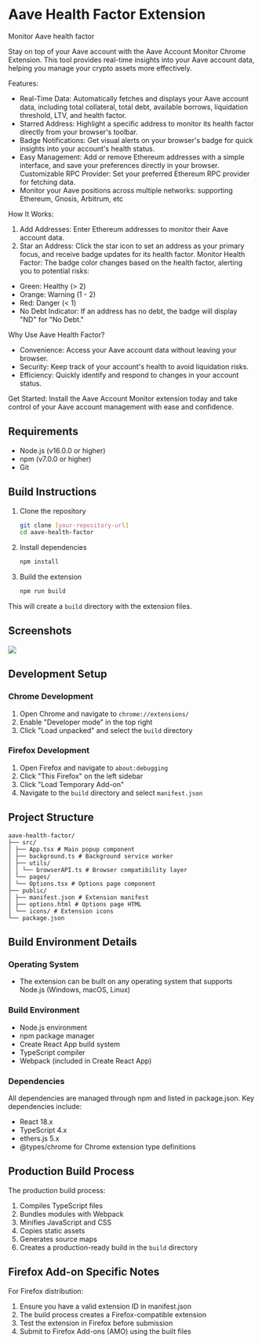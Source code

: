 # Aave Health Factor Extension
Monitor Aave health factor

Stay on top of your Aave account with the Aave Account Monitor Chrome Extension. This tool provides real-time insights into your Aave account data, helping you manage your crypto assets more effectively.

Features:
* Real-Time Data: Automatically fetches and displays your Aave account data, including total collateral, total debt, available borrows, liquidation threshold, LTV, and health factor.
* Starred Address: Highlight a specific address to monitor its health factor directly from your browser's toolbar.
* Badge Notifications: Get visual alerts on your browser's badge for quick insights into your account's health status.
* Easy Management: Add or remove Ethereum addresses with a simple interface, and save your preferences directly in your browser.
Customizable RPC Provider: Set your preferred Ethereum RPC provider for fetching data.
* Monitor your Aave positions across multiple networks: supporting Ethereum, Gnosis, Arbitrum, etc

How It Works:
1. Add Addresses: Enter Ethereum addresses to monitor their Aave account data.
2. Star an Address: Click the star icon to set an address as your primary focus, and receive badge updates for its health factor.
Monitor Health Factor: The badge color changes based on the health factor, alerting you to potential risks:
* Green: Healthy (> 2)
* Orange: Warning (1 - 2)
* Red: Danger (< 1)
* No Debt Indicator: If an address has no debt, the badge will display "ND" for "No Debt."

Why Use Aave Health Factor?
* Convenience: Access your Aave account data without leaving your browser.
* Security: Keep track of your account's health to avoid liquidation risks.
* Efficiency: Quickly identify and respond to changes in your account status.

Get Started:
Install the Aave Account Monitor extension today and take control of your Aave account management with ease and confidence.


## Requirements

- Node.js (v16.0.0 or higher)
- npm (v7.0.0 or higher)
- Git

## Build Instructions

1. Clone the repository
   ```bash
   git clone [your-repository-url]
   cd aave-health-factor
   ```


2. Install dependencies
   ```bash
   npm install
   ```

3. Build the extension
   ```bash
   npm run build
   ```

This will create a `build` directory with the extension files.

## Screenshots

![](https://github.com/user-attachments/assets/3cf5fe5e-81c1-48ce-b58a-8c3b80d56cc2)

## Development Setup

### Chrome Development
1. Open Chrome and navigate to `chrome://extensions/`
2. Enable "Developer mode" in the top right
3. Click "Load unpacked" and select the `build` directory

### Firefox Development
1. Open Firefox and navigate to `about:debugging`
2. Click "This Firefox" on the left sidebar
3. Click "Load Temporary Add-on"
4. Navigate to the `build` directory and select `manifest.json`

## Project Structure

```
aave-health-factor/
├── src/
│ ├── App.tsx # Main popup component
│ ├── background.ts # Background service worker
│ ├── utils/
│ │ └── browserAPI.ts # Browser compatibility layer
│ └── pages/
│ └── Options.tsx # Options page component
├── public/
│ ├── manifest.json # Extension manifest
│ ├── options.html # Options page HTML
│ └── icons/ # Extension icons
└── package.json
```


## Build Environment Details

### Operating System
- The extension can be built on any operating system that supports Node.js (Windows, macOS, Linux)

### Build Environment
- Node.js environment
- npm package manager
- Create React App build system
- TypeScript compiler
- Webpack (included in Create React App)

### Dependencies
All dependencies are managed through npm and listed in package.json. Key dependencies include:
- React 18.x
- TypeScript 4.x
- ethers.js 5.x
- @types/chrome for Chrome extension type definitions

## Production Build Process

The production build process:
1. Compiles TypeScript files
2. Bundles modules with Webpack
3. Minifies JavaScript and CSS
4. Copies static assets
5. Generates source maps
6. Creates a production-ready build in the `build` directory

## Firefox Add-on Specific Notes

For Firefox distribution:
1. Ensure you have a valid extension ID in manifest.json
2. The build process creates a Firefox-compatible extension
3. Test the extension in Firefox before submission
4. Submit to Firefox Add-ons (AMO) using the built files
